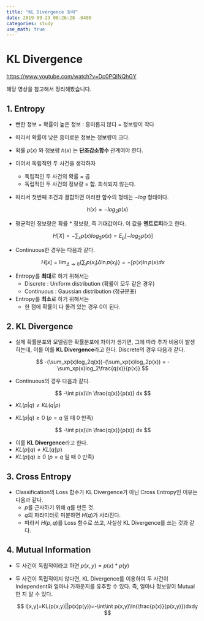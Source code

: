 ```yaml
---
title: "KL Divergence 정리"
date: 2019-09-23 08:26:28 -0400
categories: study
use_math: true
---
```


# KL Divergence

<https://www.youtube.com/watch?v=Dc0PQlNQhGY>

해당 영상을 참고해서 정리해봤습니다.



## 1. Entropy

- 뻔한 정보 = 확률이 높은 정보 : 흥미롭지 않다 = 정보량이 작다
- 따라서 확률이 낮은 흥미로운 정보는 정보량이 크다.
- 확률 $p(x)$ 와 정보량 $h(x)$ 는 **단조감소함수** 관계여야 한다.





- 이어서 독립적인 두 사건을 생각하자
  - 독립적인 두 사건의 확률 = 곱
  - 독립적인 두 사건의 정보량 = 합. 희석되지 않는다.

  
  
- 따라서 첫번째 조건과 결합하면 이러한 함수의 형태는 $-log$ 형태이다.

  
  
  $$
  h(x)=-log_{2}p(x)
  $$
  



- 평균적인 정보량은 확률 * 정보량, 즉 기대값이다. 이 값을 **엔트로피**라고 한다. 



$$
H[X]=-\sum_x p(x)log_2p(x)=E_p[-log_2p(x)]
$$



- Continuous한 경우는 다음과 같다.

  

$$
H[x] = \lim_{\Delta\to0}{\{\sum_ip(x_i)\Delta \ln p(x_i)\}}=-\int p(x)\ln p(x) dx
$$



- Entropy를 **최대**로 하기 위해서는
  - Discrete : Uniform distribution (확률이 모두 같은 경우)
  - Continuous : Gaussian distribution (정규분포)
- Entropy를 **최소**로 하기 위해서는
  - 한 점에 확률이 다 몰려 있는 경우 0이 된다.





## 2. KL Divergence

- 실제 확률분포와 모델링한 확률분포에 차이가 생기면, 그에 따라 추가 비용이 발생하는데, 이를 이를 **KL Divergence**라고 한다. Discrete의 경우 다음과 같다.



$$
-(\sum_xp(x)log_2q(x))-(\sum_xp(x)log_2p(x)) = -\sum_xp(x)log_2\frac{q(x)}{p(x)}
$$



- Continuous의 경우 다음과 같다.



$$
-\int p(x)\ln \frac{q(x)}{p(x)} dx
$$




- $KL(p|q) \ne KL(q|p)$

- $KL(p|q)\ge0$ ($p=q$ 일 때 0 만족)

  
$$
-\int p(x)\ln \frac{q(x)}{p(x)} dx
$$

  

- 이를 **KL Divergence**라고 한다.  
- $KL(p\|q) \ne KL(q\|p)$
- $KL(p\|q)\ge0$ ($p=q$ 일 때 0 만족)





## 3. Cross Entropy

- Classification의 Loss 함수가 KL Divergence가 아닌 Cross Entropy인 이유는 다음과 같다.
  - $p$를 근사하기 위해 $q$를 만든 것.
  - $q$의 파라미터로 미분하면 $H(q)$가 사라진다.
  - 따라서 $H(p,q)$를 Loss 함수로 쓰고, 사실상 KL Divergence를 쓰는 것과 같다.





## 4. Mutual Information

- 두 사건이 독립적이라고 하면 $p(x,y)=p(x)*p(y)$

- 두 사건이 독립적이지 않다면, KL Divergence를 이용하여 두 사건이 Independent와 얼마나 가까운지를 유추할 수 있다. 즉, 얼마나 정보량이 Mutual한 지 알 수 있다.

  
  $$
  I[x,y]=KL(p(x,y)||p(x)p(y))=-\int\int p(x,y)\ln(\frac{p(x)}{p(x,y)})dxdy
  $$

  

